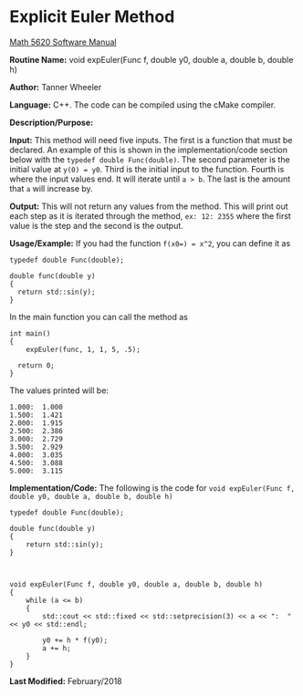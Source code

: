 # Explicit Euler Method

[Math 5620 Software Manual](https://tannerwheeler.github.io/math5620/main)

**Routine Name:** void expEuler(Func f, double y0, double a, double b, double h)

**Author:** Tanner Wheeler

**Language:** C++. The code can be compiled using the cMake compiler.

**Description/Purpose:** 

**Input:** This method will need five inputs.  The first is a function that must be declared.  An example of this is shown in the implementation/code section below with the `typedef double Func(double)`.  The second parameter is the initial value at `y(0) = y0`.  Third is the initial input to the function.  Fourth is where the input values end.  It will iterate until `a > b`.  The last is the amount that `a` will increase by.

**Output:** This will not return any values from the method.  This will print out each step as it is iterated through the method, `ex: 12: 2355` where the first value is the step and the second is the output.

**Usage/Example:**
If you had the function `f(x0=) = x^2`, you can define it as
```
typedef double Func(double);

double func(double y)
{
  return std::sin(y);
}
```
In the main function you can call the method as

```
int main()
{
	expEuler(func, 1, 1, 5, .5);

  return 0;
}
```


The values printed will be:

```
1.000:  1.000
1.500:  1.421
2.000:  1.915
2.500:  2.386
3.000:  2.729
3.500:  2.929
4.000:  3.035
4.500:  3.088
5.000:  3.115
```

**Implementation/Code:** The following is the code for `void expEuler(Func f, double y0, double a, double b, double h)`
```
typedef double Func(double);

double func(double y)
{
	return std::sin(y);
}



void expEuler(Func f, double y0, double a, double b, double h)
{
	while (a <= b)
	{
		std::cout << std::fixed << std::setprecision(3) << a << ":  " << y0 << std::endl;

		y0 += h * f(y0);
		a += h;
	}
}
```
**Last Modified:** February/2018

